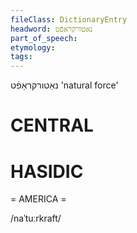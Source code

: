 ```yaml
---
fileClass: DictionaryEntry
headword: נאַטורקראַפֿט
part_of_speech: 
etymology: 
tags: 
---
```

נאַטורקראַפֿט
'natural force'

CENTRAL
========

HASIDIC
=======
= AMERICA = 

/naˈtuːrkraft/